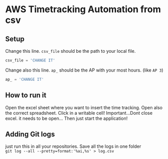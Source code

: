 # AWS Timetracking Automation from csv

## Setup

Change this line. `csv_file` should be the path to your local file.
```python
csv_file = 'CHANGE IT'
```

Change also this line. `ap_` should be the AP with your most hours. (like `AP 3`)
```python
ap_ = 'CHANGE IT'
``` 

## How to run it

Open the excel sheet where you want to insert the time tracking. 
Open also the correct spreadsheet. Click in a writable cell!
Important...Dont close excel. it needs to be open...
Then just start the application! 

## Adding Git logs

just run this in all your repositories. Save all the logs in one folder  
`git log --all --pretty=format:'%ai,%s' > log.csv`